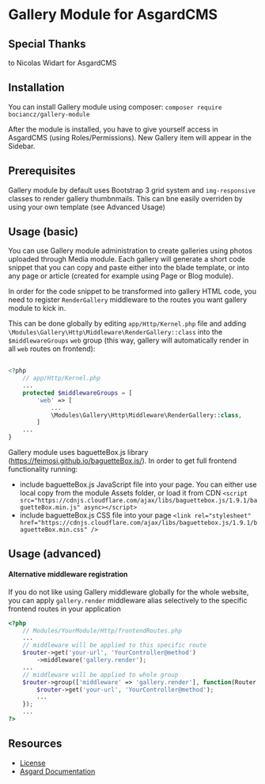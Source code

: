 # Gallery Module for AsgardCMS

## Special Thanks
to Nicolas Widart for AsgardCMS

## Installation
You can install Gallery module using composer:
`composer require bociancz/gallery-module`

After the module is installed, you have to give yourself access in AsgardCMS (using Roles/Permissions). 
New Gallery item will appear in the Sidebar.

## Prerequisites
Gallery module by default uses Bootstrap 3 grid system and `img-responsive` classes to render gallery thumbnmails.
This can bne easily overriden by using your own template (see Advanced Usage) 

## Usage (basic)

You can use Gallery module administration to create galleries using photos uploaded through Media module. Each gallery
will generate a short code snippet that you can copy and paste either into the blade template, or into any page or
article (created for example using Page or Blog module).

In order for the code snippet to be transformed into gallery HTML code, you need to register `RenderGallery` middleware
to the routes you want gallery module to kick in.

This can be done globally by editing `app/Http/Kernel.php` file and adding `\Modules\Gallery\Http\Middleware\RenderGallery::class`
into the `$middlewareGroups` `web` group (this way, gallery will automatically render in all `web` routes on frontend):
```php
 
<?php
    // app/Http/Kernel.php
    ...
    protected $middlewareGroups = [
        'web' => [
            ...
            \Modules\Gallery\Http\Middleware\RenderGallery::class,
        ]
    ...
}
```
Gallery module uses baguetteBox.js library (https://feimosi.github.io/baguetteBox.js/).
In order to get full frontend functionality running:
* include baguetteBox.js JavaScript file into your page. You can either use local copy from the module Assets folder, or load
it from CDN 
`<script src="https://cdnjs.cloudflare.com/ajax/libs/baguettebox.js/1.9.1/baguetteBox.min.js" async></script>`
* include baguetteBox.js CSS file into your page
`<link rel="stylesheet" href="https://cdnjs.cloudflare.com/ajax/libs/baguettebox.js/1.9.1/baguetteBox.min.css" />`

## Usage (advanced)

#### Alternative middleware registration
If you do not like using Gallery middleware globally for the whole website, you can apply `gallery.render` middleware
alias selectively to the specific frontend routes in your application

```php
<?php
    // Modules/YourModule/Http/frontendRoutes.php
    ...
    // middleware will be applied to this specific route
    $router->get('your-url', 'YourController@method')
        ->middleware('gallery.render');
    ...
    // middleware will be applied to whole group
    $router->group(['middleware' => 'gallery.render'], function(Router $router) {
        $router->get('your-url', 'YourController@method');
        ...
    });
    ...
?>

```

## Resources

- [License](LICENSE.md)
- [Asgard Documentation](http://asgardcms.com/docs/)